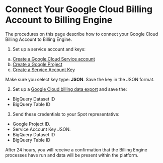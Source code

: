 # Connect Your Google Cloud Billing Account to Billing Engine 

The procedures on this page describe how to connect your Google Cloud Billing Account to Billing Engine.

1. Set up a service account and keys:

<ol style="list-style-type: lower-alpha;">
<li><a href="https://cloud.google.com/iam/docs/keys-create-delete">Create a Google Cloud Service account</a></li>
<li><a href="https://cloud.google.com/iam/docs/keys-create-delete">Create a Google Project</a></li>
<li><a href="https://cloud.google.com/iam/docs/keys-create-delete#creating">Create a Service Account Key</a></li>
</ol>

Make sure you select key type: **JSON**. Save the key in the JSON format.

2. Set up a [Google Cloud billing data export](https://cloud.google.com/billing/docs/how-to/export-data-bigquery) and save the:
* BigQuery Dataset ID
* BigQuery Table ID

3. Send these credentials to your Spot representative:

* Google Project ID.
* Service Account Key JSON.
* BigQuery Dataset ID
* BigQuery Table ID

After 24 hours, you will receive a confirmation that the Billing Engine processes have run and data will be present within the platform.
